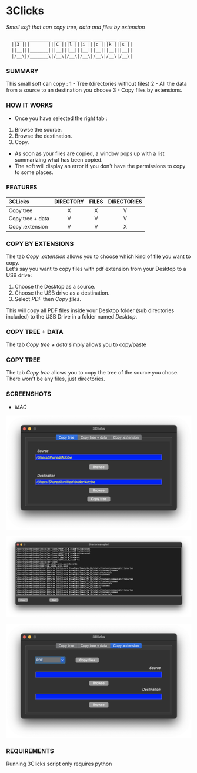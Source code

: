 # 3Clicks
_Small soft that can copy tree, data and files by extension_

```
   ____ _________ ____ ____ ____ ____ ____ ____ 
  ||3 |||       |||C |||l |||i |||c |||k |||s ||
  ||__|||_______|||__|||__|||__|||__|||__|||__||
  |/__\|/_______\|/__\|/__\|/__\|/__\|/__\|/__\|

```

### SUMMARY
This small soft can copy :
1 - Tree (directories without files)
2 - All the data from a source to an destination you choose
3 - Copy files by extensions.

### HOW IT WORKS
* Once you have selected the right tab :
1. Browse the source.
2. Browse the destination.
3. Copy.

* As soon as your files are copied, a window pops up with a list summarizing what has been copied. 
* The soft will display an error if you don't have the permissions to copy to some places.

### FEATURES

| 3CLicks          |     DIRECTORY   |      FILES    |  DIRECTORIES  |
|:-----------------|:---------------:|:-------------:|:-------------:|
| Copy tree        |        X        |       X       |       V       |
| Copy tree + data |        V        |       V       |       V       |
| Copy .extension  |        V        |       V       |       X       |

### COPY BY EXTENSIONS

The tab _Copy .extension_ allows you to choose which kind of file you want to copy.<br />
Let's say you want to copy files with pdf extension from your Desktop to a USB drive:
1. Choose the Desktop as a source.
2. Choose the USB drive as a destination.
3. Select _PDF_ then _Copy files_.

This will copy all PDF files inside your Desktop folder (sub directories included) to the USB Drive in a folder named _Desktop_. 

### COPY TREE + DATA

The tab _Copy tree + data_ simply allows you to copy/paste

### COPY TREE 

The tab _Copy tree_ allows you to copy the tree of the source you chose. There won't be any files, just directories.

### SCREENSHOTS
* _MAC_

![Screenshot](https://github.com/gelndjj/3Clicks/blob/main/img/3Clicks_copytree.png)

![Screenshot](https://github.com/gelndjj/3Clicks/blob/main/img/3Clicks_summary.png)

![Screenshot](https://github.com/gelndjj/3Clicks/blob/main/img/3Click_extension.png)

### REQUIREMENTS
Running 3Clicks script only requires python



